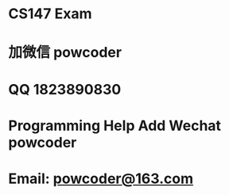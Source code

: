 # CS147 Exam
# 加微信 powcoder

# QQ 1823890830

# Programming Help Add Wechat powcoder

# Email: powcoder@163.com

